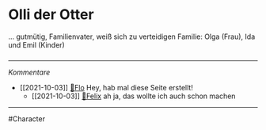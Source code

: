 # Olli der Otter
...
gutmütig, Familienvater, weiß sich zu verteidigen
Familie: Olga (Frau), Ida und Emil (Kinder)

#####
---
*Kommentare*
- [[2021-10-03]] [🦝Flo](Stuff/🦝Flo.md) Hey, hab mal diese Seite erstellt!
	- [[2021-10-03]] [🐨Felix](Stuff/🐨Felix.md) ah ja, das wollte ich auch schon machen
---
#Character